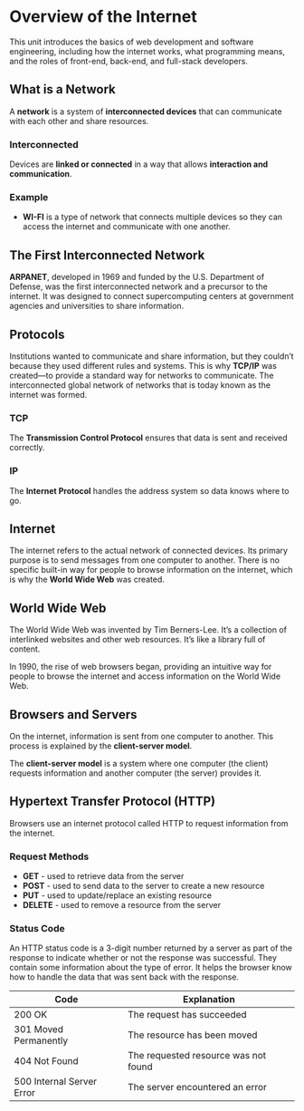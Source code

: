 # Overview of the Internet

This unit introduces the basics of web development and software 
engineering, including how the internet works, what programming means, 
and the roles of front-end, back-end, and full-stack developers.


## What is a Network

A **network** is a system of **interconnected devices** that can 
communicate with each other and share resources.

### Interconnected

Devices are **linked or connected** in a way that allows 
**interaction and communication**.

### Example

- **WI-FI** is a type of network that connects multiple devices so 
they can access the internet and communicate with one another.


## The First Interconnected Network

**ARPANET**, developed in 1969 and funded by the U.S. Department of 
Defense, was the first interconnected network and a precursor to the 
internet. It was designed to connect supercomputing centers at 
government agencies and universities to share information.


## Protocols

Institutions wanted to communicate and share information, but they 
couldn’t because they used different rules and systems. This is why 
**TCP/IP** was created—to provide a standard way for networks to 
communicate. The interconnected global network of networks that is 
today known as the internet was formed.

### TCP

The **Transmission Control Protocol** ensures that data is sent and 
received correctly.

### IP

The **Internet Protocol** handles the address system so data knows 
where to go.


## Internet

The internet refers to the actual network of connected devices. 
Its primary purpose is to send messages from one computer to another. 
There is no specific built-in way for people to browse information on 
the internet, which is why the **World Wide Web** was created.


## World Wide Web

The World Wide Web was invented by Tim Berners-Lee. It’s a collection 
of interlinked websites and other web resources. It’s like a library 
full of content.

In 1990, the rise of web browsers began, providing an intuitive way 
for people to browse the internet and access information on the 
World Wide Web.


## Browsers and Servers

On the internet, information is sent from one computer to another. 
This process is explained by the **client-server model**.

The **client-server model** is a system where one computer 
(the client) requests information and another computer (the server) 
provides it.


## Hypertext Transfer Protocol (HTTP)

Browsers use an internet protocol called HTTP to request information 
from the internet.

### Request Methods

  - **GET** - used to retrieve data from the server
  - **POST** - used to send data to the server to create a new 
  resource
  - **PUT** - used to update/replace an existing resource
  - **DELETE** - used to remove a resource from the server

### Status Code

An HTTP status code is a 3-digit number returned by a server as part 
of the response to indicate whether or not the response was 
successful. They contain some information about the type of error. 
It helps the browser know how to handle the data that was sent back 
with the response.

| **Code**                  | **Explanation**                      |
|---------------------------|--------------------------------------|
| 200 OK                    | The request has succeeded            |
| 301 Moved Permanently     | The resource has been moved          |
| 404 Not Found             | The requested resource was not found |
| 500 Internal Server Error | The server encountered an error      |